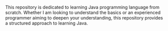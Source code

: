 This repository is dedicated to learning Java programming language from scratch. Whether I am looking to understand the basics or an experienced programmer aiming to deepen your understanding, this repository provides a structured approach to learning Java.
